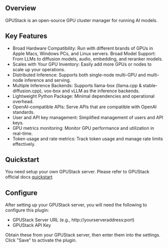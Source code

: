 ## Overview

GPUStack is an open-source GPU cluster manager for running AI models.

## Key Features
- Broad Hardware Compatibility: Run with different brands of GPUs in Apple Macs, Windows PCs, and Linux servers.
Broad Model Support: From LLMs to diffusion models, audio, embedding, and reranker models.
- Scales with Your GPU Inventory: Easily add more GPUs or nodes to scale up your operations.
- Distributed Inference: Supports both single-node multi-GPU and multi-node inference and serving.
- Multiple Inference Backends: Supports llama-box (llama.cpp & stable-diffusion.cpp), vox-box and vLLM as the inference backends.
- Lightweight Python Package: Minimal dependencies and operational overhead.
- OpenAI-compatible APIs: Serve APIs that are compatible with OpenAI standards.
- User and API key management: Simplified management of users and API keys.
- GPU metrics monitoring: Monitor GPU performance and utilization in real-time.
- Token usage and rate metrics: Track token usage and manage rate limits effectively.

## Quickstart

You need setup your own GPUStack server. Please refer to GPUStack official docs [quickstart](https://docs.gpustack.ai/latest/quickstart/)

## Configure

After setting up your GPUStack server, you will need the following to configure this plugin:

- GPUStack Server URL (e.g., http://yourserveraddress:port)
- GPUStack API Key

Obtain these from your GPUStack server, then enter them into the settings. Click "Save" to activate the plugin.